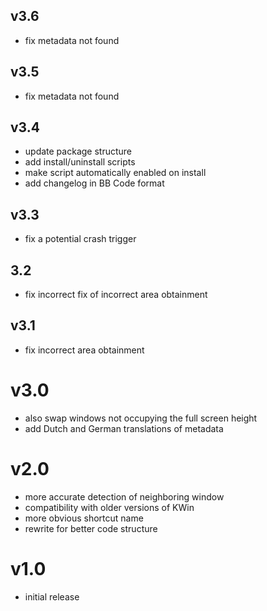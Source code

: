 ## v3.6
- fix metadata not found

## v3.5
- fix metadata not found

## v3.4
- update package structure
- add install/uninstall scripts
- make script automatically enabled on install
- add changelog in BB Code format

## v3.3
- fix a potential crash trigger

## 3.2
- fix incorrect fix of incorrect area obtainment

## v3.1
- fix incorrect area obtainment

# v3.0
- also swap windows not occupying the full screen height
- add Dutch and German translations of metadata 

# v2.0
- more accurate detection of neighboring window
- compatibility with older versions of KWin
- more obvious shortcut name
- rewrite for better code structure

# v1.0
- initial release
